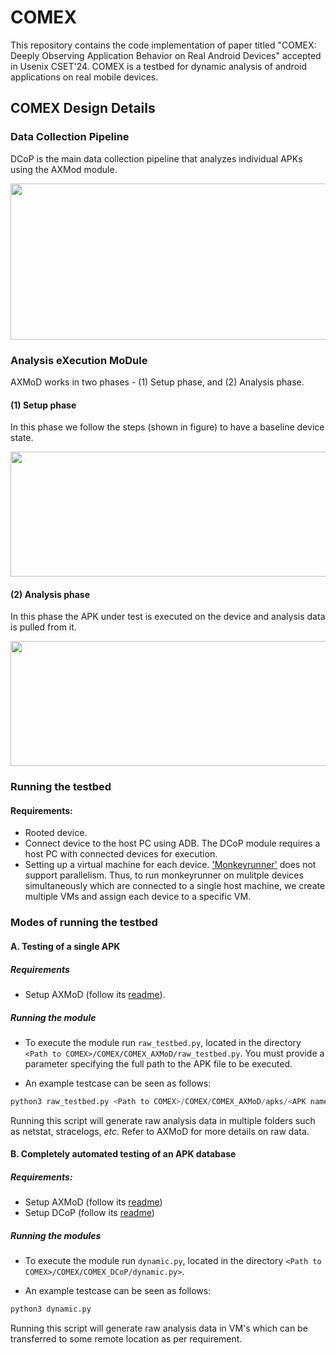 # COMEX
This repository contains the code implementation of paper titled "COMEX: Deeply Observing Application Behavior on Real Android Devices" accepted in Usenix CSET'24. COMEX is a testbed for dynamic analysis of android applications on real mobile devices. 

## COMEX Design Details

### **D**ata **Co**llection **P**ipeline
DCoP is the main data collection pipeline that analyzes individual APKs using the AXMod module. 

<div align = "center">
<img src="https://github.com/zeya2u9/COMEX/assets/108210209/9020254f-8801-4728-8eab-7dbd71c70380" width="600" height="250">

</div>

### **A**nalysis e**X**ecution **MoD**ule
AXMoD works in two phases - (1) Setup phase, and (2) Analysis phase. 

#### (1) Setup phase
In this phase we follow the steps (shown in figure) to have a baseline device state. 

<img src="https://github.com/zeya2u9/COMEX/assets/108210209/92a10c2c-9f87-4ff9-8eb0-e99a8934d705" width="800" height="200">

#### (2) Analysis phase
In this phase the APK under test is executed on the device and analysis data is pulled from it.

<img src="https://github.com/zeya2u9/COMEX/assets/108210209/7e22c81b-cfd1-4beb-b309-c848db5744c6" width="800" height="200">


### Running the testbed
#### Requirements:
- Rooted device.
- Connect device to the host PC using ADB. The DCoP module requires a host PC with connected devices for execution.
- Setting up a virtual machine for each device. ['Monkeyrunner'](https://developer.android.com/studio/test/monkeyrunner) does not support parallelism. Thus, to run monkeyrunner on mulitple devices simultaneously which are connected to a single host machine, we create multiple VMs and assign each device to a specific VM. 


### Modes of running the testbed

#### A. Testing of a single APK

##### Requirements
- Setup AXMoD (follow its [readme](https://github.com/zeya2u9/COMEX/blob/main/COMEX_AXMoD/README.md)).

##### Running the module
- To execute the module run `raw_testbed.py`, located in the directory `<Path to COMEX>/COMEX/COMEX_AXMoD/raw_testbed.py`. You must provide a parameter specifying the full path to the APK file to be executed.

- An example testcase can be seen as follows:

```python
python3 raw_testbed.py <Path to COMEX>/COMEX/COMEX_AXMoD/apks/<APK name>
```

Running this script will generate raw analysis data in multiple folders such as netstat, stracelogs, *etc*. Refer to AXMoD for more details on raw data.

#### B. Completely automated testing of an APK database

##### Requirements:
- Setup AXMoD (follow its [readme](https://github.com/zeya2u9/COMEX/blob/main/COMEX_AXMoD/README.md))
- Setup DCoP (follow its [readme](https://github.com/zeya2u9/COMEX/blob/main/COMEX_DCoP/README.md))

##### Running the modules
- To execute the module run `dynamic.py`, located in the directory `<Path to COMEX>/COMEX/COMEX_DCoP/dynamic.py>`.

- An example testcase can be seen as follows:

```python
python3 dynamic.py
```

Running this script will generate raw analysis data in VM's which can be transferred to some remote location as per requirement.

